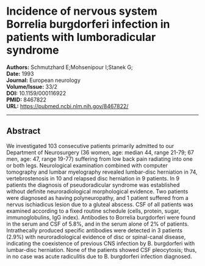 # Incidence of nervous system Borrelia burgdorferi infection in patients with lumboradicular syndrome

**Authors:** Schmutzhard E;Mohsenipour I;Stanek G;  
**Date:** 1993  
**Journal:** European neurology  
**Volume/Issue:** 33/2  
**DOI:** 10.1159/000116922  
**PMID:** 8467822  
**URL:** https://pubmed.ncbi.nlm.nih.gov/8467822/

---

## Abstract

We investigated 103 consecutive patients primarily admitted to our Department of Neurosurgery (36 women, age: median 44, range 21-79; 67 men, age: 47, range 19-77) suffering from low back pain radiating into one or both legs. Neurological examination combined with computer tomography and lumbar myelography revealed lumbar-disc herniation in 74, vertebrostenosis in 10 and relapsed disc herniation in 9 patients. In 9 patients the diagnosis of pseudoradicular syndrome was established without definite neuroradiological morphological evidence. Two patients were diagnosed as having polyneuropathy, and 1 patient suffered from a nervus ischiadicus lesion due to a gluteal abscess. CSF of all patients was examined according to a fixed routine schedule (cells, protein, sugar, immunoglobulins, IgG index). Antibodies to Borrelia burgdorferi were found in the serum and CSF of 5.8%, and in the serum alone of 2% of patients. Intrathecally produced specific antibodies were detected in 3 patients (2.9%) with neuroradiological evidence of disc or spinal-canal disease, indicating the coexistence of previous CNS infection by B. burgdorferi with lumbar-disc herniation. None of the patients showed CSF pleocytosis; thus, in no case was acute radiculitis due to B. burgdorferi infection diagnosed.
